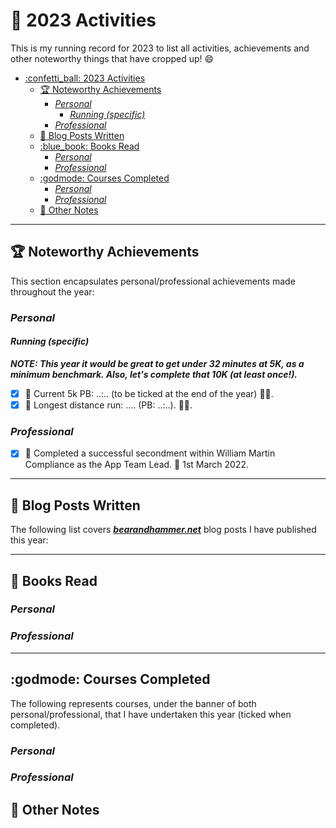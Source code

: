 # :confetti_ball: 2023 Activities

This is my running record for 2023 to list all activities, achievements and other noteworthy things that have cropped up! :smile:

- [:confetti\_ball: 2023 Activities](#confetti_ball-2023-activities)
  - [:trophy: Noteworthy Achievements](#trophy-noteworthy-achievements)
    - [*Personal*](#personal)
      - [*Running (specific)*](#running-specific)
    - [*Professional*](#professional)
  - [:postbox: Blog Posts Written](#postbox-blog-posts-written)
  - [:blue\_book: Books Read](#blue_book-books-read)
    - [*Personal*](#personal-1)
    - [*Professional*](#professional-1)
  - [:godmode: Courses Completed](#godmode-courses-completed)
    - [*Personal*](#personal-2)
    - [*Professional*](#professional-2)
  - [:notebook: Other Notes](#notebook-other-notes)

---

## :trophy: Noteworthy Achievements

This section encapsulates personal/professional achievements made throughout the year:

### *Personal*

#### *Running (specific)*

***NOTE: This year it would be great to get under 32 minutes at 5K, as a minimum benchmark. Also, let's complete that 10K (at least once!).***

- [x] :small_orange_diamond: Current 5k PB: ..:.. (to be ticked at the end of the year) :running_man:.
- [x] :small_orange_diamond: Longest distance run: .... (PB: ..:..). :running_man:.

### *Professional*

- [x] :small_orange_diamond: Completed a successful secondment within William Martin Compliance as the App Team Lead. :date: 1st March 2022.

---

## :postbox: Blog Posts Written

The following list covers ***[bearandhammer.net](https://bearandhammer.net)*** blog posts I have published this year:

---

## :blue_book: Books Read

### *Personal*

### *Professional*

---

## :godmode: Courses Completed

The following represents courses, under the banner of both personal/professional, that I have undertaken this year (ticked when completed).

### *Personal*

### *Professional*

## :notebook: Other Notes
